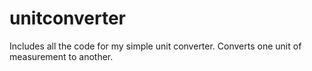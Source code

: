 # unitconverter
Includes all the code for my simple unit converter. Converts one unit of measurement to another.
